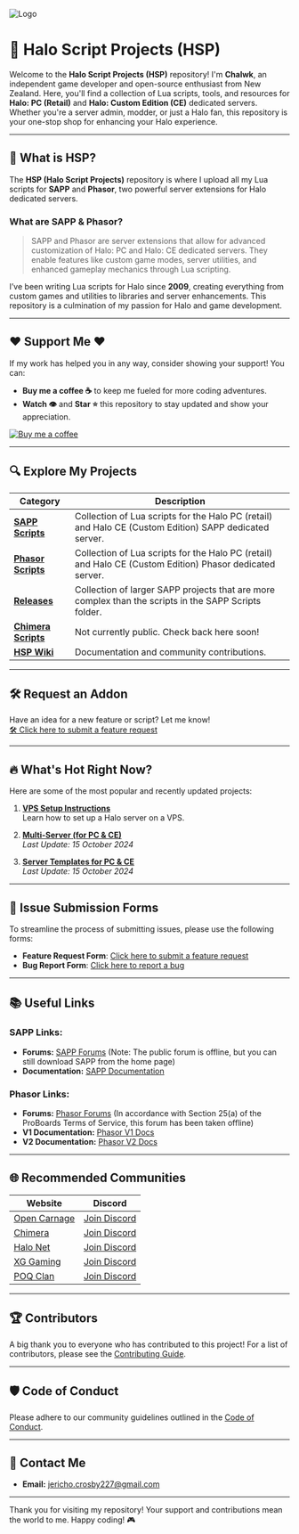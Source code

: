 ![Logo](https://i.imgur.com/t0W5aJe.png)

# 👾 **Halo Script Projects (HSP)**

Welcome to the **Halo Script Projects (HSP)** repository! I'm **Chalwk**, an independent game developer and open-source enthusiast from New Zealand. Here, you'll find a collection of Lua scripts, tools, and resources for **Halo: PC (Retail)** and **Halo: Custom Edition (CE)** dedicated servers. Whether you're a server admin, modder, or just a Halo fan, this repository is your one-stop shop for enhancing your Halo experience.

---

## 🚀 **What is HSP?**

The **HSP (Halo Script Projects)** repository is where I upload all my Lua scripts for **SAPP** and **Phasor**, two powerful server extensions for Halo dedicated servers.

### **What are SAPP & Phasor?**
> SAPP and Phasor are server extensions that allow for advanced customization of Halo: PC and Halo: CE dedicated servers. They enable features like custom game modes, server utilities, and enhanced gameplay mechanics through Lua scripting.

I’ve been writing Lua scripts for Halo since **2009**, creating everything from custom games and utilities to libraries and server enhancements. This repository is a culmination of my passion for Halo and game development.

---

## ❤️ **Support Me** ❤️

If my work has helped you in any way, consider showing your support! You can:
- **Buy me a coffee ☕** to keep me fueled for more coding adventures.
- **Watch 👁️** and **Star ⭐** this repository to stay updated and show your appreciation.

[![Buy me a coffee](https://www.paypalobjects.com/en_US/i/btn/btn_donateCC_LG.gif)](https://www.paypal.com/myaccount/transfer/pay)

---

## 🔍 **Explore My Projects**

| **Category**                                                                                      | **Description**                                                                                          |
|---------------------------------------------------------------------------------------------------|----------------------------------------------------------------------------------------------------------|
| [**SAPP Scripts**](https://github.com/Chalwk/HALO-SCRIPT-PROJECTS/tree/master/SAPP%20SCRIPTS)     | Collection of Lua scripts for the Halo PC (retail) and Halo CE (Custom Edition) SAPP dedicated server.   |
| [**Phasor Scripts**](https://github.com/Chalwk/HALO-SCRIPT-PROJECTS/tree/master/PHASOR%20SCRIPTS) | Collection of Lua scripts for the Halo PC (retail) and Halo CE (Custom Edition) Phasor dedicated server. |
| [**Releases**](https://github.com/Chalwk/HALO-SCRIPT-PROJECTS/releases)                           | Collection of larger SAPP projects that are more complex than the scripts in the SAPP Scripts folder.    |
| [**Chimera Scripts**](https://github.com/Chalwk/HALO-SCRIPT-PROJECTS/tree/master/CHIMERA/GLOBAL)  | Not currently public. Check back here soon!                                                              |
| [**HSP Wiki**](https://github.com/Chalwk/HALO-SCRIPT-PROJECTS/wiki)                               | Documentation and community contributions.                                                               |

---

## 🛠️ **Request an Addon**

Have an idea for a new feature or script? Let me know!  
[🛠️ Click here to submit a feature request](https://github.com/Chalwk/HALO-SCRIPT-PROJECTS/issues/new?template=FEATURE_REQUEST.yaml)

---

## 🔥 **What's Hot Right Now?**

Here are some of the most popular and recently updated projects:

1. **[VPS Setup Instructions](https://github.com/Chalwk/HALO-SCRIPT-PROJECTS/blob/master/Miscellaneous/VPS%20Setup%20Instructions.md)**  
   Learn how to set up a Halo server on a VPS.

2. **[Multi-Server (for PC & CE)](https://github.com/Chalwk/HALO-SCRIPT-PROJECTS/releases/tag/multi-server)**  
   _Last Update: 15 October 2024_

3. **[Server Templates for PC & CE](https://github.com/Chalwk/HALO-SCRIPT-PROJECTS/releases/tag/ReadyToGo)**  
   _Last Update: 15 October 2024_

---

## 📝 **Issue Submission Forms**

To streamline the process of submitting issues, please use the following forms:

- **Feature Request Form**: [Click here to submit a feature request](https://github.com/Chalwk/HALO-SCRIPT-PROJECTS/issues/new?assignees=Chalwk&labels=Feature%2CNeeds+Review&projects=&template=FEATURE_REQUEST.yaml&title=%5BFEATURE%5D+%3Ctitle%3E)
- **Bug Report Form**: [Click here to report a bug](https://github.com/Chalwk/HALO-SCRIPT-PROJECTS/issues/new?assignees=Chalwk&labels=Bug%2CNeeds+Triage&projects=&template=BUG_REPORT.yaml&title=%5BBUG%5D+%3Ctitle%3E)

---

## 📚 **Useful Links**

### **SAPP Links:**
- **Forums:** [SAPP Forums](http://halo.isimaginary.com/) (Note: The public forum is offline, but you can still download SAPP from the home page)
- **Documentation:** [SAPP Documentation](http://halo.isimaginary.com/SAPP%20Documentation%20Revision%202.5.pdf)

### **Phasor Links:**
- **Forums:** [Phasor Forums](http://phasor.proboards.com/) (In accordance with Section 25(a) of the ProBoards Terms of Service, this forum has been taken offline)
- **V1 Documentation:** [Phasor V1 Docs](http://phasor.halonet.net/archive/docs/05x.html)
- **V2 Documentation:** [Phasor V2 Docs](http://phasor.halonet.net/archive/docs/200.html)

---

## 🌐 **Recommended Communities**

| **Website**                                                                                        | **Discord**                                        |
|----------------------------------------------------------------------------------------------------|----------------------------------------------------|
| [Open Carnage](https://opencarnage.net)                                                            | [Join Discord](https://discord.gg/9HMDFa)          |
| [Chimera](https://opencarnage.net/index.php?/topic/6916-chimera-download-source-code-and-discord/) | [Join Discord](https://discord.gg/ZwQeBE2)         |
| [Halo Net](https://opencarnage.net)                                                                | [Join Discord](https://discord.gg/9HMDFa)          |
| [XG Gaming](https://www.xgclan.com)                                                                | [Join Discord](https://discord.gg/djqM24x8)        |
| [POQ Clan](http://poqclan.com/)                                                                    | [Join Discord](https://discord.com/invite/pTsKsEm) |

---

## 🏆 **Contributors**

A big thank you to everyone who has contributed to this project! For a list of contributors, please see the [Contributing Guide](https://github.com/Chalwk/HALO-SCRIPT-PROJECTS/blob/master/CONTRIBUTING.md).

---

## 🛡️ **Code of Conduct**

Please adhere to our community guidelines outlined in the [Code of Conduct](https://github.com/Chalwk/HALO-SCRIPT-PROJECTS/blob/master/CODE_OF_CONDUCT.md).

---

## 📧 **Contact Me**

- **Email:** [jericho.crosby227@gmail.com](mailto:jericho.crosby227@gmail.com)

---

Thank you for visiting my repository! Your support and contributions mean the world to me. Happy coding! 🎮